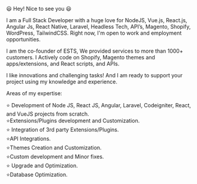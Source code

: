 

😃 Hey! Nice to see you 😃

I am a Full Stack Developer with a huge love for NodeJS, Vue.js, React.js, Angular Js, React Native, Laravel, Headless Tech, API’s, Magento, Shopify, WordPress, TailwindCSS. Right now, I'm open to work and employment opportunities.

I am the co-founder of ESTS, We provided services to more than 1000+ customers. I Actively code on Shopify, Magento themes and apps/extensions, and React scripts, and APIs.

I like innovations and challenging tasks! And I am ready to support your project using my knowledge and experience.

Areas of my expertise:

⭐ Development of Node JS, React JS, Angular, Laravel, Codeigniter, React, and VueJS projects from scratch.<br/>
⭐Extensions/Plugins development and Customization.<br/>
⭐ Integration of 3rd party Extensions/Plugins.<br/>
⭐API Integrations.<br/>
⭐Themes Creation and Customization.<br/>
⭐Custom development and Minor fixes.<br/>
⭐ Upgrade and Optimization.<br/>
⭐Database Optimization.<br/>
